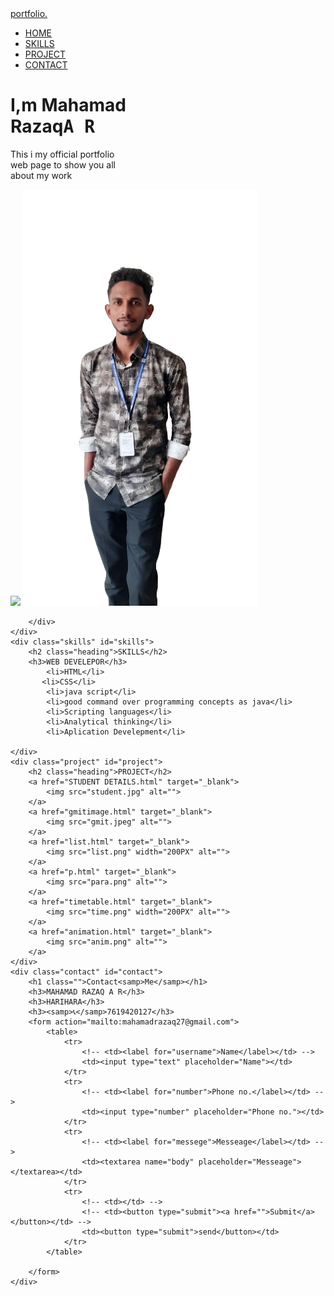 <!DOCTYPE html>
<html lang="en">
<head>
    <meta charset="UTF-8">
    <meta name="viewport" content="width=device-width, initial-scale=1.0">
    <title>myself</title>
    <link href='https://unpkg.com/boxicons@2.1.4/css/boxicons.min.css' rel='stylesheet'>
    <link rel="stylesheet" href="mycss.css">
</head>
<body>
    <div class="hero">
        <nav class="bar">
            <a href="#" class="logo">portfolio.</a>
            <!-- <img src="proxy_form.gif" class="lolgo"> -->
            <ul>
                <li><a href="#details">HOME</a></li>
                <li><a href="#skills">SKILLS</a></li>
                <li><a href="#project">PROJECT</a></li>
                <li><a href="#contact">CONTACT</a></li>
            </ul>
        </nav>
        <div class="details" id="details">
            <h1>I,m Mahamad<br>Razaq<samp>A R</samp></h1>
            <p>This i my official portfolio
                <br> web page to show you all 
                <br>about my work
            </p>
            <div class="social">
                <a href="https://www.instagram.com/itsmeraza27?igsh=YjJucXRxOGM2eWNi"><i class='bx bxl-instagram-alt'></i></a>
                <a href="https://www.linkedin.com/home"><i class='bx bxl-linkedin' ></i></a>
                <a href="https://facebook.com"><i class='bx bxl-facebook'></i></a>
            </div>
        </div>
        <div class="image">
            <img src="backstiker.png" class="shape">
            <img src="razaq.png" class="boy">
            
        </div>
    </div>
    <div class="skills" id="skills">
        <h2 class="heading">SKILLS</h2>
        <h3>WEB DEVELEPOR</h3>
            <li>HTML</li>
           <li>CSS</li>
            <li>java script</li>
            <li>good command over programming concepts as java</li>
            <li>Scripting languages</li>
            <li>Analytical thinking</li>
            <li>Aplication Develepment</li>
        
    </div>
    <div class="project" id="project">
        <h2 class="heading">PROJECT</h2>
        <a href="STUDENT DETAILS.html" target="_blank">
            <img src="student.jpg" alt="">
        </a>
        <a href="gmitimage.html" target="_blank">
            <img src="gmit.jpeg" alt="">
        </a>
        <a href="list.html" target="_blank">
            <img src="list.png" width="200PX" alt="">
        </a>
        <a href="p.html" target="_blank">
            <img src="para.png" alt="">
        </a>
        <a href="timetable.html" target="_blank">
            <img src="time.png" width="200PX" alt="">
        </a>
        <a href="animation.html" target="_blank">
            <img src="anim.png" alt="">
        </a>
    </div>
    <div class="contact" id="contact">
        <h1 class="">Contact<samp>Me</samp></h1>
        <h3>MAHAMAD RAZAQ A R</h3>
        <h3>HARIHARA</h3>
        <h3><samp>📞</samp>7619420127</h3>
        <form action="mailto:mahamadrazaq27@gmail.com">
            <table>
                <tr>
                    <!-- <td><label for="username">Name</label></td> -->
                    <td><input type="text" placeholder="Name"></td>
                </tr>
                <tr>
                    <!-- <td><label for="number">Phone no.</label></td> -->
                    <td><input type="number" placeholder="Phone no."></td>
                </tr>
                <tr>
                    <!-- <td><label for="messege">Messeage</label></td> -->
                    <td><textarea name="body" placeholder="Messeage"></textarea></td>
                </tr>
                <tr>
                    <!-- <td></td> -->
                    <!-- <td><button type="submit"><a href="">Submit</a></button></td> -->
                    <td><button type="submit">send</button></td>
                </tr>
            </table>

        </form>
    </div>
</body>
</html>

